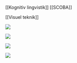 [[Kognitiv lingvistik]]
[[SCOBA]]

[[Visuel teknik]]


![](https://i.imgur.com/a9bIwFQ.png)



![](https://i.imgur.com/CqeTJCn.png)


![](https://i.imgur.com/KoOzQnJ.png)

![](https://i.imgur.com/JG0ivFZ.png)
